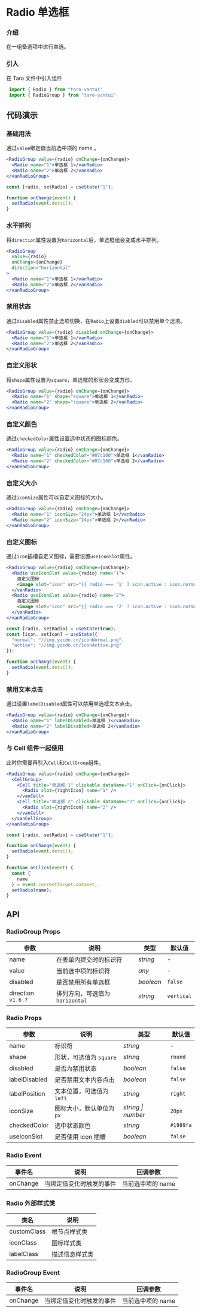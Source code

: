 # Radio 单选框

### 介绍

在一组备选项中进行单选。

### 引入

在 Taro 文件中引入组件

```js
 import { Radio } from "taro-vantui"
 import { RadioGroup } from "taro-vantui" 
```

## 代码演示

### 基础用法

通过`value`绑定值当前选中项的 name 。

```jsx
<RadioGroup value={radio} onChange={onChange}>
  <Radio name="1">单选框 1</vanRadio>
  <Radio name="2">单选框 2</vanRadio>
</vanRadioGroup> 
```

```js
const [radio, setRadio] = useState("1");

function onChange(event) {
  setRadio(event.detail);
} 
```

### 水平排列

将`direction`属性设置为`horizontal`后，单选框组会变成水平排列。

```jsx
<RadioGroup
  value={radio}
  onChange={onChange}
  direction="horizontal"
>
  <Radio name="1">单选框 1</vanRadio>
  <Radio name="2">单选框 2</vanRadio>
</vanRadioGroup> 
```

### 禁用状态

通过`disabled`属性禁止选项切换，在`Radio`上设置`diabled`可以禁用单个选项。

```jsx
<RadioGroup value={radio} disabled onChange={onChange}>
  <Radio name="1">单选框 1</vanRadio>
  <Radio name="2">单选框 2</vanRadio>
</vanRadioGroup> 
```

### 自定义形状

将`shape`属性设置为`square`，单选框的形状会变成方形。

```jsx
<RadioGroup value={radio} onChange={onChange}>
  <Radio name="1" shape="square">单选框 1</vanRadio>
  <Radio name="2" shape="square">单选框 2</vanRadio>
</vanRadioGroup> 
```

### 自定义颜色

通过`checkedColor`属性设置选中状态的图标颜色。

```jsx
<RadioGroup value={radio} onChange={onChange}>
  <Radio name="1" checkedColor="#07c160">单选框 1</vanRadio>
  <Radio name="2" checkedColor="#07c160">单选框 2</vanRadio>
</vanRadioGroup> 
```

### 自定义大小

通过`iconSize`属性可以自定义图标的大小。

```jsx
<RadioGroup value={radio} onChange={onChange}>
  <Radio name="1" iconSize="24px">单选框 1</vanRadio>
  <Radio name="2" iconSize="24px">单选框 2</vanRadio>
</vanRadioGroup> 
```

### 自定义图标

通过`icon`插槽自定义图标，需要设置`useIconSlot`属性。

```jsx
<RadioGroup value={radio} onChange={onChange}>
  <Radio useIconSlot value={radio} name="1">
    自定义图标
    <image slot="icon" src="{{ radio === '1' ? icon.active : icon.normal }}" />
  </vanRadio>
  <Radio useIconSlot value={radio} name="2">
    自定义图标
    <image slot="icon" src="{{ radio === '2' ? icon.active : icon.normal }}" />
  </vanRadio>
</vanRadioGroup> 
```

```js
const [radio, setRadio] = useState(true);
const [icon, setIcon] = useState({
  "normal": "//img.yzcdn.cn/iconNormal.png",
  "active": "//img.yzcdn.cn/iconActive.png"
});

function onChange(event) {
  setRadio(event.detail);
} 
```

### 禁用文本点击

通过设置`labelDisabled`属性可以禁用单选框文本点击。

```jsx
<RadioGroup value={radio} onChange={onChange}>
  <Radio name="1" labelDisabled>单选框 1</vanRadio>
  <Radio name="2" labelDisabled>单选框 2</vanRadio>
</vanRadioGroup> 
```

### 与 Cell 组件一起使用

此时你需要再引入`Cell`和`CellGroup`组件。

```jsx
<RadioGroup value={radio} onChange={onChange}>
  <CellGroup>
    <Cell title="单选框 1" clickable dataName="1" onClick={onClick}>
      <Radio slot={rightIcon} name="1" />
    </vanCell>
    <Cell title="单选框 2" clickable dataName="2" onClick={onClick}>
      <Radio slot={rightIcon} name="2" />
    </vanCell>
  </vanCellGroup>
</vanRadioGroup> 
```

```js
const [radio, setRadio] = useState("1");

function onChange(event) {
  setRadio(event.detail);
}

function onClick(event) {
  const {
    name
  } = event.currentTarget.dataset;
  setRadio(name);
} 
```

## API

### RadioGroup Props

| 参数 | 说明 | 类型 | 默认值 |
| --- | --- | --- | --- |
| name | 在表单内提交时的标识符 | _string_ | - |
| value | 当前选中项的标识符 | _any_ | - |
| disabled | 是否禁用所有单选框 | _boolean_ | `false` |
| direction `v1.6.7` | 排列方向，可选值为 `horizontal` | _string_ | `vertical` |

### Radio Props

| 参数           | 说明                      | 类型               | 默认值    |
| -------------- | ------------------------- | ------------------ | --------- |
| name           | 标识符                    | _string_           | -         |
| shape          | 形状，可选值为 `square`   | _string_           | `round`   |
| disabled       | 是否为禁用状态            | _boolean_          | `false`   |
| labelDisabled | 是否禁用文本内容点击      | _boolean_          | `false`   |
| labelPosition | 文本位置，可选值为 `left` | _string_           | `right`   |
| iconSize      | 图标大小，默认单位为`px`  | _string \| number_ | `20px`    |
| checkedColor  | 选中状态颜色              | _string_           | `#1989fa` |
| useIconSlot  | 是否使用 icon 插槽        | _boolean_          | `false`   |

### Radio Event

| 事件名      | 说明                     | 回调参数          |
| ----------- | ------------------------ | ----------------- |
| onChange | 当绑定值变化时触发的事件 | 当前选中项的 name |

### Radio 外部样式类

| 类名         | 说明           |
| ------------ | -------------- |
| customClass | 根节点样式类   |
| iconClass   | 图标样式类     |
| labelClass  | 描述信息样式类 |

### RadioGroup Event

| 事件名      | 说明                     | 回调参数          |
| ----------- | ------------------------ | ----------------- |
| onChange | 当绑定值变化时触发的事件 | 当前选中项的 name |
